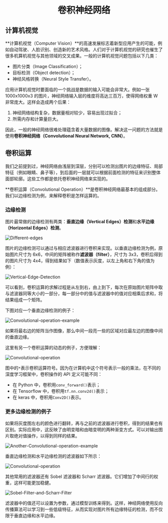 <h1 align="center">卷积神经网络</h1>

## 计算机视觉

**计算机视觉（Computer Vision）**的高速发展标志着新型应用产生的可能，例如自动驾驶、人脸识别、创造新的艺术风格。人们对于计算机视觉的研究也催生了很多机算机视觉与其他领域的交叉成果。一般的计算机视觉问题包括以下几类：

* 图片分类（Image Classification）；
* 目标检测（Object detection）；
* 神经风格转换（Neural Style Transfer）。

应用计算机视觉时要面临的一个挑战是数据的输入可能会非常大。例如一张 1000x1000x3 的图片，神经网络输入层的维度将高达三百万，使得网络权重 W 非常庞大。这样会造成两个后果：

1. 神经网络结构复杂，数据量相对较少，容易出现过拟合；
2. 所需内存和计算量巨大。

因此，一般的神经网络很难处理蕴含着大量数据的图像。解决这一问题的方法就是使用**卷积神经网络（Convolutional Neural Network, CNN）**。

## 卷积运算

我们之前提到过，神经网络由浅层到深层，分别可以检测出图片的边缘特征、局部特征（例如眼睛、鼻子等），到后面的一层就可以根据前面检测的特征来识别整体面部轮廓。这些工作都是依托卷积神经网络来实现的。

**卷积运算（Convolutional Operation）**是卷积神经网络最基本的组成部分。我们以边缘检测为例，来解释卷积是怎样运算的。

### 边缘检测

图片最常做的边缘检测有两类：**垂直边缘（Vertical Edges）检测**和**水平边缘（Horizontal Edges）检测**。

![Different-edges](https://raw.githubusercontent.com/bighuang624/Andrew-Ng-Deep-Learning-notes/master/docs/Convolutional_Neural_Networks/Different-edges.png)

图片的边缘检测可以通过与相应滤波器进行卷积来实现。以垂直边缘检测为例，原始图片尺寸为 6x6，中间的矩阵被称作**滤波器（filter）**，尺寸为 3x3，卷积后得到的图片尺寸为 4x4，得到结果如下（数值表示灰度，以左上角和右下角的值为例）：

![Vertical-Edge-Detection](https://raw.githubusercontent.com/bighuang624/Andrew-Ng-Deep-Learning-notes/master/docs/Convolutional_Neural_Networks/Vertical-Edge-Detection.jpg)

可以看到，卷积运算的求解过程是从左到右，由上到下，每次在原始图片矩阵中取与滤波器同等大小的一部分，每一部分中的值与滤波器中的值对应相乘后求和，将结果组成一个矩阵。

下图对应一个垂直边缘检测的例子：

![Convolutional-operation-example](https://raw.githubusercontent.com/bighuang624/Andrew-Ng-Deep-Learning-notes/master/docs/Convolutional_Neural_Networks/Convolutional-operation-example.jpg)

如果将最右边的矩阵当作图像，那么中间一段亮一些的区域对应最左边的图像中间的垂直边缘。

这里有另一个卷积运算的动态的例子，方便理解：

![Convolutional-operation](https://raw.githubusercontent.com/bighuang624/Andrew-Ng-Deep-Learning-notes/master/docs/Convolutional_Neural_Networks/Convolutional-operation.jpg)

图中的`*`表示卷积运算符号。因为在计算机中这个符号表示一般的乘法，在不同的深度学习框架中，卷积操作的 API 定义可能不同：

* 在 Python 中，卷积用`conv_forward()`表示；
* 在 Tensorflow 中，卷积用`tf.nn.conv2d()`表示；
* 在 keras 中，卷积用`Conv2D()`表示。

### 更多边缘检测的例子

如果将灰度图左右的颜色进行翻转，再与之前的滤波器进行卷积，得到的结果也有区别。实际应用中，这反映了由明变暗和由暗变明的两种渐变方式。可以对输出图片取绝对值操作，以得到同样的结果。

![Another-Convolutional-operation-example](https://raw.githubusercontent.com/bighuang624/Andrew-Ng-Deep-Learning-notes/master/docs/Convolutional_Neural_Networks/Another-Convolutional-operation-example.jpg)

垂直边缘检测和水平边缘检测的滤波器如下所示：

![Convolutional-operation](https://raw.githubusercontent.com/bighuang624/Andrew-Ng-Deep-Learning-notes/master/docs/Convolutional_Neural_Networks/Vertical-and-Horizontal-Filter.png)

其他常用的滤波器还有 Sobel 滤波器和 Scharr 滤波器。它们增加了中间行的权重，这样可能更加稳健。

![Sobel-Filter-and-Scharr-Filter](https://raw.githubusercontent.com/bighuang624/Andrew-Ng-Deep-Learning-notes/master/docs/Convolutional_Neural_Networks/Sobel-Filter-and-Scharr-Filter.png)

滤波器中的值还可以设置为参数，通过模型训练来得到。这样，神经网络使用反向传播算法可以学习到一些低级特征，从而实现对图片所有边缘特征的检测，而不仅限于垂直边缘和水平边缘。

<!--<script type="text/x-mathjax-config">
MathJax.Hub.Config({
  tex2jax: {inlineMath: [ ['$', '$'] ],
        displayMath: [ ['$$', '$$']]}
});
</script>

<script type="text/javascript" src="https://cdn.bootcss.com/mathjax/2.7.2/MathJax.js?config=default"></script>-->